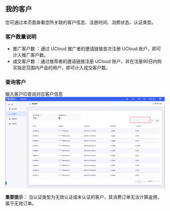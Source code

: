 ## 我的客户  
您可通过本页面查看您所关联的客户信息、注册时间、消费状态、认证类型。 

### 客户数量说明
- 推广客户数  ：通过 UCloud 推广者的邀请链接首次注册 UCloud 账户，即可计入推广客户数。
- 成交客户数  ：通过推荐者的邀请链接注册 UCloud 账户，并在注册90日内购买指定范围内产品的用户，即可计入成交客户数。  

### 查询客户
输入客户ID查询对应客户信息
![image](images/client1.png)

**重要提示**：  当认证类型为无效认证或未认证的客户，其消费订单无法计算返佣，属于无效订单。  
